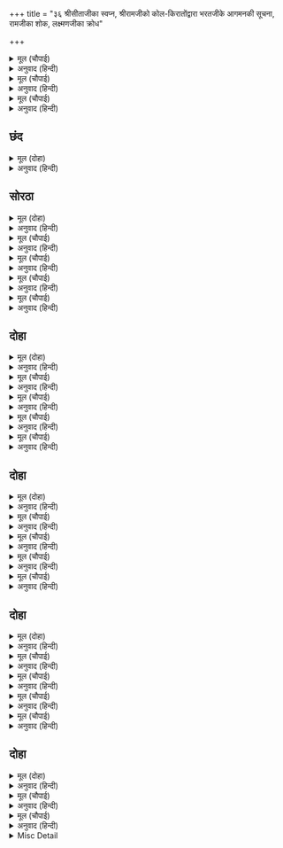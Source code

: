 +++
title = "३६ श्रीसीताजीका स्वप्न, श्रीरामजीको कोल-किरातोंद्वारा भरतजीके आगमनकी सूचना, रामजीका शोक, लक्ष्मणजीका क्रोध"

+++


<details><summary>मूल (चौपाई)</summary>

उहाँ रामु रजनी अवसेषा।  
जागे सीयँ सपन अस देखा॥  
सहित समाज भरत जनु आए।  
नाथ बियोग ताप तन ताए॥
</details>

<details><summary>अनुवाद (हिन्दी)</summary>

उधर श्रीरामचन्द्रजी रात शेष रहते ही जागे। रातको सीताजीने ऐसा स्वप्न देखा [जिसे वे श्रीरामजीको सुनाने लगीं] मानो समाजसहित भरतजी यहाँ आये हैं। प्रभुके वियोगकी अग्निसे उनका शरीर संतप्त है॥ २॥
</details>

<details><summary>मूल (चौपाई)</summary>

सकल मलिन मन दीन दुखारी।  
देखीं सासु आन अनुहारी॥  
सुनि सिय सपन भरे जल लोचन।  
भए सोचबस सोच बिमोचन॥
</details>

<details><summary>अनुवाद (हिन्दी)</summary>

सभी लोग मनमें उदास, दीन और दुःखी हैं। सासुओंको दूसरी ही सूरतमें देखा। सीताजीका स्वप्न सुनकर श्रीरामचन्द्रजीके नेत्रोंमें जल भर आया और सबको सोचसे छुड़ा देनेवाले प्रभु स्वयं [लीलासे] सोचके वश हो गये॥ ३॥
</details>

<details><summary>मूल (चौपाई)</summary>

लखन सपन यह नीक न होई।  
कठिन कुचाह सुनाइहि कोई॥  
अस कहि बंधु समेत नहाने।  
पूजि पुरारि साधु सनमाने॥
</details>

<details><summary>अनुवाद (हिन्दी)</summary>

[और बोले—] लक्ष्मण ! यह स्वप्न अच्छा नहीं है। कोई भीषण कुसमाचार (बहुत ही बुरी खबर) सुनावेगा। ऐसा कहकर उन्होंने भाईसहित स्नान किया और त्रिपुरारि महादेवजीका पूजन करके साधुओंका सम्मान किया॥ ४॥
</details>

## छंद


<details><summary>मूल (दोहा)</summary>

सनमानि सुर मुनि बंदि बैठे उतर दिसि देखत भए।  
नभ धूरि खग मृग भूरि भागे बिकल प्रभु आश्रम गए॥  
तुलसी उठे अवलोकि कारनु काह चित सचकित रहे।  
सब समाचार किरात कोलन्हि आइ तेहि अवसर कहे॥
</details>

<details><summary>अनुवाद (हिन्दी)</summary>

देवताओंका सम्मान (पूजन) और मुनियोंकी वन्दना करके श्रीरामचन्द्रजी बैठ गये और उत्तर दिशाकी ओर देखने लगे। आकाशमें धूल छा रही है; बहुत-से पक्षी और पशु व्याकुल होकर भागे हुए प्रभुके आश्रमको आ रहे हैं। तुलसीदासजी कहते हैं कि प्रभु श्रीरामचन्द्रजी यह देखकर उठे और सोचने लगे कि क्या कारण है? वे चित्तमें आश्चर्ययुक्त हो गये। उसी समय कोल-भीलोंने आकर सब समाचार कहे।
</details>

## सोरठा


<details><summary>मूल (दोहा)</summary>

सुनत सुमंगल बैन मन प्रमोद तन पुलक भर।  
सरद सरोरुह नैन तुलसी भरे सनेह जल॥ २२६॥
</details>

<details><summary>अनुवाद (हिन्दी)</summary>

तुलसीदासजी कहते हैं कि सुन्दर मङ्गल वचन सुनते ही श्रीरामजीके मनमें बड़ा आनन्द हुआ। शरीरमें पुलकावली छा गयी, और शरद्-ऋतुके कमलके समान नेत्र प्रेमाश्रुओंसे भर गये॥ २२६॥
</details>

<details><summary>मूल (चौपाई)</summary>

बहुरि सोचबस भे सियरवनू।  
कारन कवन भरत आगवनू॥  
एक आइ अस कहा बहोरी।  
सेन संग चतुरंग न थोरी॥
</details>

<details><summary>अनुवाद (हिन्दी)</summary>

सीतापति श्रीरामचन्द्रजी पुनः सोचके वश हो गये कि भरतके आनेका क्या कारण है? फिर एकने आकर ऐसा कहा कि उनके साथमें बड़ी भारी चतुरङ्गिणी सेना भी है॥ १॥
</details>

<details><summary>मूल (चौपाई)</summary>

सो सुनि रामहि भा अति सोचू।  
इत पितु बच इत बंधु सकोचू॥  
भरत सुभाउ समुझि मन माहीं।  
प्रभु चित हित थिति पावत नाहीं॥
</details>

<details><summary>अनुवाद (हिन्दी)</summary>

यह सुनकर श्रीरामचन्द्रजीको अत्यन्त सोच हुआ। इधर तो पिताके वचन और इधर भाई भरतजीका संकोच! भरतजीके स्वभावको मनमें समझकर तो प्रभु श्रीरामचन्द्रजी चित्तको ठहरानेके लिये कोई स्थान ही नहीं पाते हैं॥ २॥
</details>

<details><summary>मूल (चौपाई)</summary>

समाधान तब भा यह जाने।  
भरतु कहे महुँ साधु सयाने॥  
लखन लखेउ प्रभु हृदयँ खभारू।  
कहत समय सम नीति बिचारू॥
</details>

<details><summary>अनुवाद (हिन्दी)</summary>

तब यह जानकर समाधान हो गया कि भरत साधु और सयाने हैं तथा मेरे कहनेमें (आज्ञाकारी) हैं। लक्ष्मणजीने देखा कि प्रभु श्रीरामजीके हृदयमें चिन्ता है तो वे समयके अनुसार अपना नीतियुक्त विचार कहने लगे—॥ ३॥
</details>

<details><summary>मूल (चौपाई)</summary>

बिनु पूछें कछु कहउँ गोसाईं।  
सेवकु समयँ न ढीठ ढिठाईं॥  
तुम्ह सर्बग्य सिरोमनि स्वामी।  
आपनि समुझि कहउँ अनुगामी॥
</details>

<details><summary>अनुवाद (हिन्दी)</summary>

हे स्वामी! आपके बिना ही पूछे मैं कुछ कहता हूँ; सेवक समयपर ढिठाई करनेसे ढीठ नहीं समझा जाता (अर्थात् आप पूछें तब मैं कहूँ, ऐसा अवसर नहीं है; इसीलिये यह मेरा कहना ढिठाई नहीं होगा)। हे स्वामी! आप सर्वज्ञोंमें शिरोमणि हैं (सब जानते ही हैं)। मैं सेवक तो अपनी समझकी बात कहता हूँ॥ ४॥
</details>

## दोहा


<details><summary>मूल (दोहा)</summary>

नाथ सुहृद सुठि सरल चित सील सनेह निधान।  
सब पर प्रीति प्रतीति जियँ जानिअ आपु समान॥ २२७॥
</details>

<details><summary>अनुवाद (हिन्दी)</summary>

हे नाथ! आप परम सुहृद् (बिना ही कारण परम हित करनेवाले), सरलहृदय तथा शील और स्नेहके भण्डार हैं, आपका सभीपर प्रेम और विश्वास है और अपने हृदयमें सबको अपने ही समान जानते हैं॥ २२७॥
</details>

<details><summary>मूल (चौपाई)</summary>

बिषई जीव पाइ प्रभुताई।  
मूढ़ मोह बस होहिं जनाई॥  
भरतु नीति रत साधु सुजाना।  
प्रभु पद प्रेमु सकल जगु जाना॥
</details>

<details><summary>अनुवाद (हिन्दी)</summary>

परन्तु मूढ़ विषयी जीव प्रभुता पाकर मोहवश अपने असली स्वरूपको प्रकट कर देते हैं। भरत नीतिपरायण, साधु और चतुर हैं तथा प्रभु (आप) के चरणोंमें उनका प्रेम है, इस बातको सारा जगत् जानता है॥ १॥
</details>

<details><summary>मूल (चौपाई)</summary>

तेऊ आजु राम पदु पाई।  
चले धरम मरजाद मेटाई॥  
कुटिल कुबंधु कुअवसरु ताकी।  
जानि राम बनबास एकाकी॥
</details>

<details><summary>अनुवाद (हिन्दी)</summary>

वे भरत भी आज श्रीरामजी (आप) का पद (सिंहासन या अधिकार) पाकर धर्मकी मर्यादाको मिटाकर चले हैं। कुटिल खोटे भाई भरत कुसमय देखकर और यह जानकर कि रामजी (आप) वनवासमें अकेले (असहाय) हैं,॥ २॥
</details>

<details><summary>मूल (चौपाई)</summary>

करि कुमंत्रु मन साजि समाजू।  
आए करै अकंटक राजू॥  
कोटि प्रकार कलपि कुटिलाई।  
आए दल बटोरि दोउ भाई॥
</details>

<details><summary>अनुवाद (हिन्दी)</summary>

अपने मनमें बुरा विचार करके, समाज जोड़कर राज्यको निष्कण्टक करनेके लिये यहाँ आये हैं। करोड़ों (अनेकों) प्रकारकी कुटिलताएँ रचकर सेना बटोरकर दोनों भाई आये हैं॥३॥
</details>

<details><summary>मूल (चौपाई)</summary>

जौं जियँ होति न कपट कुचाली।  
केहि सोहाति रथ बाजि गजाली॥  
भरतहि दोसु देइ को जाएँ।  
जग बौराइ राज पदु पाएँ॥
</details>

<details><summary>अनुवाद (हिन्दी)</summary>

यदि इनके हृदयमें कपट और कुचाल न होती, तो रथ, घोड़े और हाथियोंकी कतार [ऐसे समय] किसे सुहाती? परन्तु भरतको ही व्यर्थ कौन दोष दे? राजपद पा जानेपर सारा जगत् ही पागल (मतवाला) हो जाता है॥ ४॥
</details>

## दोहा


<details><summary>मूल (दोहा)</summary>

ससि गुर तिय गामी नघुषु चढ़ेउ भूमिसुर जान।  
लोक बेद तें बिमुख भा अधम न बेन समान॥ २२८॥
</details>

<details><summary>अनुवाद (हिन्दी)</summary>

चन्द्रमा गुरुपत्नीगामी हुआ, राजा नहुष ब्राह्मणोंकी पालकीपर चढ़ा। और राजा वेनके समान नीच तो कोई नहीं होगा, जो लोक और वेद दोनोंसे विमुख हो गया॥ २२८॥
</details>

<details><summary>मूल (चौपाई)</summary>

सहसबाहु सुरनाथु त्रिसंकू।  
केहि न राजमद दीन्ह कलंकू॥  
भरत कीन्ह यह उचित उपाऊ।  
रिपु रिन रंच न राखब काऊ॥
</details>

<details><summary>अनुवाद (हिन्दी)</summary>

सहस्रबाहु, देवराज इन्द्र और त्रिशंकु आदि किसको राजमदने कलङ्क नहीं दिया? भरतने यह उपाय उचित ही किया है। क्योंकि शत्रु और ऋणको कभी जरा भी शेष नहीं रखना चाहिये॥ १॥
</details>

<details><summary>मूल (चौपाई)</summary>

एक कीन्हि नहिं भरत भलाई।  
निदरे रामु जानि असहाई॥  
समुझि परिहि सोउ आजु बिसेषी।  
समर सरोष राम मुखु पेखी॥
</details>

<details><summary>अनुवाद (हिन्दी)</summary>

हाँ, भरतने एक बात अच्छी नहीं की, जो रामजी (आप) को असहाय जानकर उनका निरादर किया! पर आज संग्राममें श्रीरामजी (आप) का क्रोधपूर्ण मुख देखकर यह बात भी उनकी समझमें विशेषरूपसे आ जायगी (अर्थात् इस निरादरका फल भी वे अच्छी तरह पा जायँगे)॥ २॥
</details>

<details><summary>मूल (चौपाई)</summary>

एतना कहत नीति रस भूला।  
रन रस बिटपु पुलक मिस फूला॥  
प्रभु पद बंदि सीस रज राखी।  
बोले सत्य सहज बलु भाषी॥
</details>

<details><summary>अनुवाद (हिन्दी)</summary>

इतना कहते ही लक्ष्मणजी नीतिरस भूल गये और युद्धरसरूपी वृक्ष पुलकावलीके बहानेसे फूल उठा (अर्थात् नीतिकी बात कहते-कहते उनके शरीरमें वीर-रस छा गया)। वे प्रभु श्रीरामचन्द्रजीके चरणोंकी वन्दना करके, चरण-रजको सिरपर रखकर सच्चा और स्वाभाविक बल कहते हुए बोले॥ ३॥
</details>

<details><summary>मूल (चौपाई)</summary>

अनुचित नाथ न मानब मोरा।  
भरत हमहि उपचार न थोरा॥  
कहँ लगि सहिअ रहिअ मनु मारें।  
नाथ साथ धनु हाथ हमारें॥
</details>

<details><summary>अनुवाद (हिन्दी)</summary>

हे नाथ! मेरा कहना अनुचित न मानियेगा। भरतने हमें कम नहीं प्रचारा है (हमारे साथ कम छेड़छाड़ नहीं की है)। आखिर कहाँतक सहा जाय और मन मारे रहा जाय, जब स्वामी हमारे साथ हैं और धनुष हमारे हाथमें है!॥ ४॥
</details>

## दोहा


<details><summary>मूल (दोहा)</summary>

छत्रि जाति रघुकुल जनमु राम अनुग जगु जान।  
लातहुँ मारें चढ़ति सिर नीच को धूरि समान॥ २२९॥
</details>

<details><summary>अनुवाद (हिन्दी)</summary>

क्षत्रिय जाति, रघुकुलमें जन्म और फिर मैं श्रीरामजी (आप) का अनुगामी (सेवक) हूँ, यह जगत् जानता है। [फिर भला कैसे सहा जाय?] धूलके समान नीच कौन है, परन्तु वह भी लात मारनेपर सिर ही चढ़ती है॥ २२९॥
</details>

<details><summary>मूल (चौपाई)</summary>

उठि कर जोरि रजायसु मागा।  
मनहुँ बीर रस सोवत जागा॥  
बाँधि जटा सिर कसि कटि भाथा।  
साजि सरासनु सायकु हाथा॥
</details>

<details><summary>अनुवाद (हिन्दी)</summary>

यों कहकर लक्ष्मणजीने उठकर, हाथ जोड़कर आज्ञा माँगी। मानो वीररस सोतेसे जाग उठा हो। सिरपर जटा बाँधकर कमरमें तरकस कस लिया और धनुषको सजकर तथा बाणको हाथमें लेकर कहा—॥ १॥
</details>

<details><summary>मूल (चौपाई)</summary>

आजु राम सेवक जसु लेऊँ।  
भरतहि समर सिखावन देऊँ॥  
राम निरादर कर फलु पाई।  
सोवहुँ समर सेज दोउ भाई॥
</details>

<details><summary>अनुवाद (हिन्दी)</summary>

आज मैं श्रीराम (आप) का सेवक होनेका यश लूँ और भरतको संग्राममें शिक्षा दूँ। श्रीरामचन्द्रजी (आप) के निरादरका फल पाकर दोनों भाई (भरत-शत्रुघ्न) रणशय्यापर सोवें!॥ २॥
</details>

<details><summary>मूल (चौपाई)</summary>

आइ बना भल सकल समाजू।  
प्रगट करउँ रिस पाछिल आजू॥  
जिमि करि निकर दलइ मृगराजू ।  
लेइ लपेटि लवा जिमि बाजू॥
</details>

<details><summary>अनुवाद (हिन्दी)</summary>

अच्छा हुआ जो सारा समाज आकर एकत्र हो गया। आज मैं पिछला सब क्रोध प्रकट करूँगा। जैसे सिंह हाथियोंके झुंडको कुचल डालता है और बाज जैसे लवेको लपेटमें ले लेता है॥ ३॥
</details>

<details><summary>मूल (चौपाई)</summary>

तैसेहिं भरतहि सेन समेता।  
सानुज निदरि निपातउँ खेता॥  
जौं सहाय कर संकरु आई।  
तौ मारउँ रन राम दोहाई॥
</details>

<details><summary>अनुवाद (हिन्दी)</summary>

वैसे ही भरतको सेनासमेत और छोटे भाईसहित तिरस्कार करके मैदानमें पछाड़ूँगा। यदि शङ्करजी भी आकर उनकी सहायता करें, तो भी, मुझे रामजीकी सौगन्ध है, मैं उन्हें युद्धमें [अवश्य] मार डालूँगा (छोड़ूँगा नहीं)॥ ४॥
</details>

## दोहा


<details><summary>मूल (दोहा)</summary>

अति सरोष माखे लखनु लखि सुनि सपथ प्रवान।  
सभय लोक सब लोकपति चाहत भभरि भगान॥ २३०॥
</details>

<details><summary>अनुवाद (हिन्दी)</summary>

लक्ष्मणजीको अत्यन्त क्रोधसे तमतमाया हुआ देखकर और उनकी प्रामाणिक (सत्य) सौगन्ध सुनकर सब लोग भयभीत हो जाते हैं और लोकपाल घबड़ाकर भागना चाहते हैं॥ २३०॥
</details>

<details><summary>मूल (चौपाई)</summary>

जगु भय मगन गगन भइ बानी।  
लखन बाहुबलु बिपुल बखानी॥  
तात प्रताप प्रभाउ तुम्हारा।  
को कहि सकइ को जाननिहारा॥
</details>

<details><summary>अनुवाद (हिन्दी)</summary>

सारा जगत् भयमें डूब गया। तब लक्ष्मणजीके अपार बाहुबलकी प्रशंसा करती हुई आकाशवाणी हुई—हे तात ! तुम्हारे प्रताप और प्रभावको कौन कह सकता है और कौन जान सकता है?॥ १॥
</details>

<details><summary>मूल (चौपाई)</summary>

अनुचित उचित काजु किछु होऊ।  
समुझि करिअ भल कह सबु कोऊ॥  
सहसा करि पाछें पछिताहीं।  
कहहिं बेद बुध ते बुध नाहीं॥
</details>

<details><summary>अनुवाद (हिन्दी)</summary>

परन्तु कोई भी काम हो, उसे अनुचित-उचित खूब समझ-बूझकर किया जाय तो सब कोई अच्छा कहते हैं। वेद और विद्वान् कहते हैं कि जो बिना विचारे जल्दीमें किसी कामको करके पीछे पछताते हैं, वे बुद्धिमान् नहीं हैं॥ २॥
</details>

<details><summary>Misc Detail</summary>


</details>
